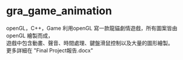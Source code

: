 # gra_game_animation
openGL，C++，Game
利用openGL 寫一款龍貓劇情遊戲，所有圖案皆由openGL 繪製而成，  
遊戲中包含動畫、聲音、時間處理、鍵盤滑鼠控制以及大量的圖形繪製。  
更多詳細在 "Final Project報告.docx"  

